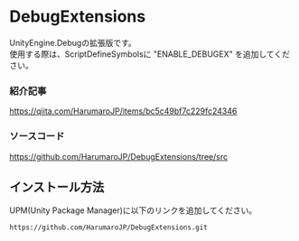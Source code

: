 # DebugExtensions
UnityEngine.Debugの拡張版です。  
使用する際は、ScriptDefineSymbolsに "ENABLE_DEBUGEX" を追加してください。

### 紹介記事
https://qiita.com/HarumaroJP/items/bc5c49bf7c229fc24346

### ソースコード
https://github.com/HarumaroJP/DebugExtensions/tree/src

## インストール方法
UPM(Unity Package Manager)に以下のリンクを追加してください。
```
https://github.com/HarumaroJP/DebugExtensions.git
```
